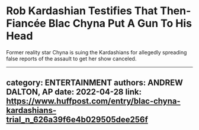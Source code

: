 # Rob Kardashian Testifies That Then-Fiancée Blac Chyna Put A Gun To His Head

Former reality star Chyna is suing the Kardashians for allegedly spreading false reports of the assault to get her show canceled.

---
category: ENTERTAINMENT
authors: ANDREW DALTON, AP
date: 2022-04-28
link: https://www.huffpost.com/entry/blac-chyna-kardashians-trial_n_626a39f6e4b029505dee256f
---
